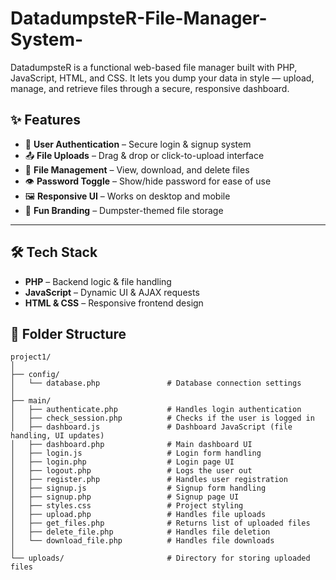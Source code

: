 # DatadumpsteR-File-Manager-System-
DatadumpsteR is a  functional web-based file manager built with PHP, JavaScript, HTML, and CSS. It lets you dump your data in style — upload, manage, and retrieve files through a secure, responsive dashboard.




## ✨ Features
- 🔑 **User Authentication** – Secure login & signup system  
- 📤 **File Uploads** – Drag & drop or click-to-upload interface  
- 📁 **File Management** – View, download, and delete files  
- 👁️ **Password Toggle** – Show/hide password for ease of use  
- 🖼️ **Responsive UI** – Works on desktop and mobile  
- 🎨 **Fun Branding** – Dumpster-themed file storage  

---

## 🛠 Tech Stack
- **PHP** – Backend logic & file handling  
- **JavaScript** – Dynamic UI & AJAX requests  
- **HTML & CSS** – Responsive frontend design

## 📂 Folder Structure

```
project1/
│
├── config/
│   └── database.php               # Database connection settings
│
├── main/
│   ├── authenticate.php           # Handles login authentication
│   ├── check_session.php          # Checks if the user is logged in
│   ├── dashboard.js               # Dashboard JavaScript (file handling, UI updates)
│   ├── dashboard.php              # Main dashboard UI
│   ├── login.js                   # Login form handling
│   ├── login.php                  # Login page UI
│   ├── logout.php                 # Logs the user out
│   ├── register.php               # Handles user registration
│   ├── signup.js                  # Signup form handling
│   ├── signup.php                 # Signup page UI
│   ├── styles.css                 # Project styling
│   ├── upload.php                 # Handles file uploads
│   ├── get_files.php              # Returns list of uploaded files
│   ├── delete_file.php            # Handles file deletion
│   └── download_file.php          # Handles file downloads
│
└── uploads/                       # Directory for storing uploaded files
```



